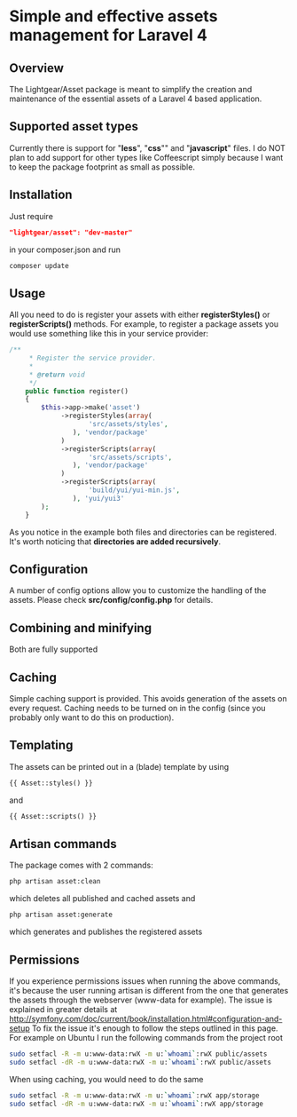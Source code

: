 # Simple and effective assets management for Laravel 4

## Overview
The Lightgear/Asset package is meant to simplify the creation and maintenance of the essential assets of a Laravel 4 based application.

## Supported asset types
Currently there is support for "**less**", "**css**"" and "**javascript**" files.
I do NOT plan to add support for other types like Coffeescript simply because I want to keep the package footprint as small as possible.

## Installation
Just require
```json
"lightgear/asset": "dev-master"
```
in your composer.json
and run
```bash
composer update
```

## Usage
All you need to do is register your assets with either **registerStyles()** or **registerScripts()** methods.
For example, to register a package assets you would use something like this in your service provider:

```php
/**
	 * Register the service provider.
	 *
	 * @return void
	 */
	public function register()
	{
		$this->app->make('asset')
			 ->registerStyles(array(
					'src/assets/styles',
			 	), 'vendor/package'
			 )
			 ->registerScripts(array(
					'src/assets/scripts',
			 	), 'vendor/package'
			 )
			 ->registerScripts(array(
					'build/yui/yui-min.js',
			 	), 'yui/yui3'
	    );
	}
```
As you notice in the example both files and directories can be registered.
It's worth noticing that **directories are added recursively**.

## Configuration
A number of config options allow you to customize the handling of the assets.
Please check **src/config/config.php** for details.

## Combining and minifying
Both are fully supported

## Caching
Simple caching support is provided.
This avoids generation of the assets on every request.
Caching needs to be turned on in the config (since you probably only want to do this on production).

## Templating
The assets can be printed out in a (blade) template by using
```php
{{ Asset::styles() }}
```
and
```php
{{ Asset::scripts() }}
```

## Artisan commands
The package comes with 2 commands:
```bash
php artisan asset:clean
```
which deletes all published and cached assets
and
```bash
php artisan asset:generate
```
which generates and publishes the registered assets

## Permissions
If you experience permissions issues when running the above commands, it's because the user running artisan is different from the one that generates the assets through the webserver (www-data for example).
The issue is explained in greater details at
http://symfony.com/doc/current/book/installation.html#configuration-and-setup
To fix the issue it's enough to follow the steps outlined in this page.
For example on Ubuntu I run the following commands from the project root
```bash
sudo setfacl -R -m u:www-data:rwX -m u:`whoami`:rwX public/assets
sudo setfacl -dR -m u:www-data:rwX -m u:`whoami`:rwX public/assets
```
When using caching, you would need to do the same
```bash
sudo setfacl -R -m u:www-data:rwX -m u:`whoami`:rwX app/storage
sudo setfacl -dR -m u:www-data:rwX -m u:`whoami`:rwX app/storage
```


 
